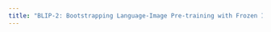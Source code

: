 ```yaml
---
title: "BLIP-2: Bootstrapping Language-Image Pre-training with Frozen Image Encoders and Large Language Models."
---
```

